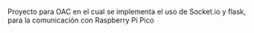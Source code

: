 Proyecto para OAC en el cual se implementa el uso de Socket.io y flask, para la comunicación con Raspberry Pi Pico

